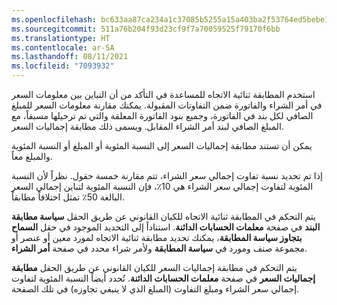 ```yaml
---
ms.openlocfilehash: bc633aa87ca234a1c37085b5255a15a403ba2f53764ed5bebe1bec94e3fbf696
ms.sourcegitcommit: 511a76b204f93d23cf9f7a70059525f79170f6bb
ms.translationtype: HT
ms.contentlocale: ar-SA
ms.lasthandoff: 08/11/2021
ms.locfileid: "7093932"
---
```

استخدم المطابقة ثنائية الاتجاه للمساعدة في التأكد من أن التباين بين معلومات السعر في أمر الشراء والفاتورة ضمن التفاوتات المقبولة. يمكنك مقارنة معلومات السعر للمبلغ الصافي لكل بند في الفاتورة، وجميع بنود الفاتورة المعلقة والتي تم ترحيلها مسبقاً، مع المبلغ الصافي لبند أمر الشراء المقابل. ويسمى ذلك مطابقة إجماليات السعر.

يمكن أن تستند مطابقة إجماليات السعر إلى النسبة المئوية أو المبلغ أو النسبة المئوية والمبلغ معاً.

إذا تم تحديد نسبة تفاوت إجمالي سعر الشراء، تتم مقارنة خمسة حقول. نظراً لأن النسبة المئوية لتفاوت إجمالي سعر الشراء هي 10٪، فإن النسبة المئوية لتباين إجمالي السعر البالغة 50٪ تمثل اختلافاً مطابقاً.

يتم التحكم في المطابقة ثنائية الاتجاه للكيان القانوني عن طريق الحقل **سياسة مطابقة البند** في صفحة **معلمات الحسابات الدائنة**. استناداً إلى التحديد الموجود في حقل **السماح بتجاوز سياسة المطابقة**، يمكنك تحديد مطابقة ثنائية الاتجاه لمورد معين أو عنصر أو مجموعة صنف ومورد في **سياسة المطابقة** ولأمر شراء محدد في صفحة **أمر الشراء**.

يتم التحكم في مطابقة إجماليات السعر للكيان القانوني عن طريق الحقل **مطابقة إجماليات السعر** في صفحة **معلمات الحسابات الدائنة**. تُحدد أيضاً النسبة المئوية لتفاوت إجمالي سعر الشراء ومبلغ التفاوت (المبلغ الذي لا ينبغي تجاوزه) في تلك الصفحة.

